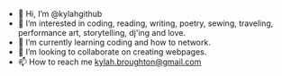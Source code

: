 - 👋 Hi, I’m @kylahgithub
- 👀 I’m interested in coding, reading, writing, poetry, sewing, traveling, performance art, storytelling, dj'ing and love.
- 🌱 I’m currently learning coding and how to network.
- 💞️ I’m looking to collaborate on creating webpages. 
- 📫 How to reach me kylah.broughton@gmail.com

<!---
kylahgithub/kylahgithub is a ✨ special ✨ repository because its `README.md` (this file) appears on your GitHub profile.
You can click the Preview link to take a look at your changes.
--->
